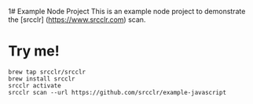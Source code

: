 1# Example Node Project
This is an example node project to demonstrate the [srcclr] (https://www.srcclr.com) scan.

# Try me!

```
brew tap srcclr/srcclr
brew install srcclr
srcclr activate
srcclr scan --url https://github.com/srcclr/example-javascript
```
